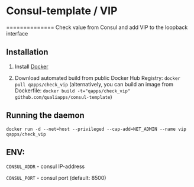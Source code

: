 # Consul-template / VIP
==============
Check value from Consul and add VIP to the loopback interface

Installation
--------------

1. Install [Docker](https://www.docker.com)

2. Download automated build from public Docker Hub Registry: `docker pull qapps/check_vip`
(alternatively, you can build an image from Dockerfile: `docker build -t="qapps/check_vip" github.com/qualiapps/consul-template`)

Running the daemon
-----------------

`docker run -d --net=host --privileged --cap-add=NET_ADMIN --name vip qapps/check_vip`

ENV:
-----------------

`CONSUL_ADDR` - consul IP-address

`CONSUL_PORT` - consul port (default: 8500)


